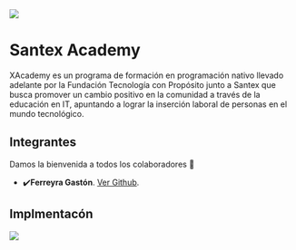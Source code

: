 <img src="https://github.com/gastonloco/SantexAcademy/blob/FerreyraGaston/maquetacion/img/banner.PNG" align="center">

# Santex Academy


XAcademy es un programa de formación en programación nativo llevado adelante por la Fundación Tecnología con Propósito junto a Santex que busca promover un cambio positivo en la comunidad a través de la educación en IT, apuntando a lograr la inserción laboral de personas en el mundo tecnológico. 

## Integrantes         

Damos la bienvenida a todos los colaboradores 💙

- ✔️**Ferreyra Gastón**.  [Ver Github](https://github.com/gastonloco).

## Implmentacón

<img src="https://github.com/gastonloco/SantexAcademy/blob/FerreyraGaston/maquetacion/img/Xacademy.png" align="center">
